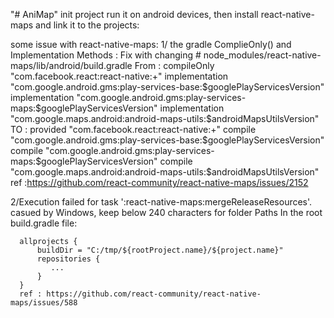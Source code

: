 "# AniMap"
init project run it on android devices, then install react-native-maps and link it to the projects:

some issue with react-native-maps:
1/ the gradle ComplieOnly() and Implementation Methods : Fix with changing # node_modules/react-native-maps/lib/android/build.gradle
From :
compileOnly "com.facebook.react:react-native:+"
implementation "com.google.android.gms:play-services-base:$googlePlayServicesVersion"
implementation "com.google.android.gms:play-services-maps:$googlePlayServicesVersion"
implementation "com.google.maps.android:android-maps-utils:$androidMapsUtilsVersion"
TO :
provided "com.facebook.react:react-native:+"
compile "com.google.android.gms:play-services-base:$googlePlayServicesVersion"
compile "com.google.android.gms:play-services-maps:$googlePlayServicesVersion"
compile "com.google.maps.android:android-maps-utils:$androidMapsUtilsVersion"
      ref :https://github.com/react-community/react-native-maps/issues/2152


2/Execution failed for task ':react-native-maps:mergeReleaseResources'.
casued by Windows, keep below 240 characters for folder Paths
In the root build.gradle file:

      allprojects {
          buildDir = "C:/tmp/${rootProject.name}/${project.name}"
          repositories {
             ...
          }
      }
      ref : https://github.com/react-community/react-native-maps/issues/588
